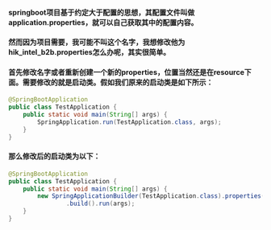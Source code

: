 #### springboot项目基于约定大于配置的思想，其配置文件叫做application.properties，就可以自己获取其中的配置内容。
#### 然而因为项目需要，我可能不叫这个名字，我想修改他为hik_intel_b2b.properties怎么办呢，其实很简单。
#### 首先修改名字或者重新创建一个新的properties，位置当然还是在resource下面。需要修改的就是启动类。假如我们原来的启动类是如下所示：
```java
@SpringBootApplication 
public class TestApplication {
    public static void main(String[] args) {
        SpringApplication.run(TestApplication.class, args);
    }
}
```
#### 那么修改后的启动类为以下：
```java
@SpringBootApplication 
public class TestApplication {
    public static void main(String[] args) {
        new SpringApplicationBuilder(TestApplication.class).properties("spring.config.name:hik_intel_b2b")
                .build().run(args);
    }
}

```
